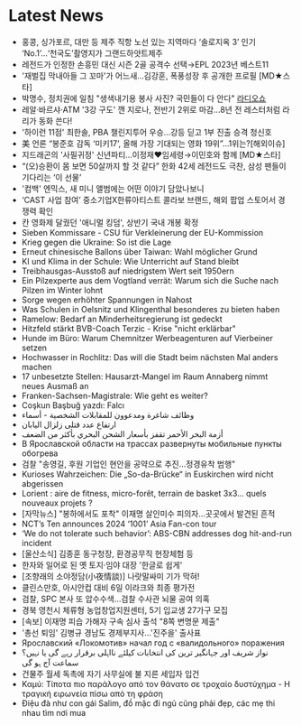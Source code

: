 # Latest News
-  홍콩, 싱가포르, 대만 등 제주 직항 노선 있는 지역마다 ‘솔로지옥 3’ 인기 ‘No.1’…‘천국도’촬영지가 그랜드하얏트제주
-  레전드가 인정한 손흥민 대신 시즌 2골 공격수 선택→EPL 2023년 베스트11
-  '재벌집 막내아들 그 꼬마'가 어느새…김강훈, 폭풍성장 후 공개한 프로필 [MD★스타]
-  박명수, 정치권에 일침 "생색내기용 봉사 사진? 국민들이 다 안다" [라디오쇼](종합)
-  레알·바르샤·ATM '3강 구도' 깬 지로나, 전반기 2위로 마감...8년 전 레스터처럼 라리가 동화 쓴다!
-  '하이런 11점' 최한솔, PBA 챌린지투어 우승…강등 딛고 1부 진출 승격 청신호
-  美 언론 “봉준호 감독 ‘미키17’, 올해 가장 기대되는 영화 19위”…1위는?[해외이슈]
-  지드래곤의 '사필귀정' 신년파티…이정재♥임세령→이민호와 함께 [MD★스타]
-  “(오)승환이 몸 보면 50살까지 할 것 같다” 한화 42세 레전드도 극찬, 삼성 팬들이 기다리는 ‘이 선물’
-  '컴백' 엔믹스, 새 미니 앨범에는 어떤 이야기 담았나보니
-  ‘CAST 사업 참여’ 중소기업X한류아티스트 콜라보 브랜드, 해외 팝업 스토어서 경쟁력 확인
-  칸 영화제 달궜던 '애니멀 킹덤', 상반기 국내 개봉 확정
-  Sieben Kommissare - CSU für Verkleinerung der EU-Kommission
-  Krieg gegen die Ukraine: So ist die Lage
-  Erneut chinesische Ballons über Taiwan: Wahl möglicher Grund
-  KI und Klima in der Schule: Wie Unterricht auf Stand bleibt
-  Treibhausgas-Ausstoß auf niedrigstem Wert seit 1950ern
-  Ein Pilzexperte aus dem Vogtland verrät: Warum sich die Suche nach Pilzen im Winter lohnt
-  Sorge wegen erhöhter Spannungen in Nahost
-  Was Schulen in Oelsnitz und Klingenthal besonderes zu bieten haben
-  Ramelow: Bedarf an Minderheitsregierung ist gedeckt
-  Hitzfeld stärkt BVB-Coach Terzic - Krise "nicht erklärbar"
-  Hunde im Büro: Warum Chemnitzer Werbeagenturen auf Vierbeiner setzen
-  Hochwasser in Rochlitz: Das will die Stadt beim nächsten Mal anders machen
-  17 unbesetzte Stellen: Hausarzt-Mangel im Raum Annaberg nimmt neues Ausmaß an
-  Franken-Sachsen-Magistrale: Wie geht es weiter?
-  Coşkun Başbuğ yazdı: Falcı
-  وظائف شاغرة ومدعوون للمقابلات الشخصية - أسماء
-  ارتفاع عدد قتلى زلزال اليابان
-  أزمة البحر الأحمر تقفز بأسعار الشحن البحري بأكثر من الضعف
-  В Ярославской области на трассах развернуты мобильные пункты обогрева
-  검찰 "송영길, 후원 기업인 현안을 공약으로 추진…정경유착 범행"
-  Kurioses Wahrzeichen: Die „So-da-Brücke“ in Euskirchen wird nicht abgerissen
-  Lorient : aire de fitness, micro-forêt, terrain de basket 3x3... quels nouveaux projets ?
-  [자막뉴스] "봉하에서도 포착" 이재명 살인미수 피의자…곳곳에서 발견된 흔적
-  NCT’s Ten announces 2024 ‘1001’ Asia Fan-con tour
-  ‘We do not tolerate such behavior’: ABS-CBN addresses dog hit-and-run incident
-  [울산소식] 김종훈 동구청장, 환경공무직 현장체험 등
-  한자와 일어로 된 옛 토지·임야 대장 '한글로 쉽게'
-  [조향래의 소야정담(小夜情談)] 나랏말싸미 기가 막혀!
-  클린스만호, 아시안컵 대비 6일 이라크와 최종 평가전
-  검찰, SPC 본사 또 압수수색…검찰 수사관 뇌물 공여 의혹
-  경북 영천시 체류형 농업창업지원센터, 5기 입교생 27가구 모집
-  [속보] 이재명 피습 가해자 구속 심사 출석 "8쪽 변명문 제출"
-  '총선 퇴임' 김병규 경남도 경제부지사…'진주을' 출사표
-  Ярославский «Локомотив» начал год с «валидольного» поражения
-  نواز شریف اور جہانگیر ترین کی انتخابات کیلئے نااہلی برقرار رہے گی یا نہیں؟ سماعت آج ہو گی
-  건물주 월세 독촉에 자기 사무실에 불 지른 세입자 입건
-  Καμύ: Τίποτα πιο παράλογο από τον θάνατο σε τροχαίο δυστύχημα - Η τραγική ειρωνεία πίσω από τη φράση
-  Điệu đà như con gái Salim, đồ mặc đi ngủ cũng phải đẹp, các mẹ thi nhau tìm nơi mua
